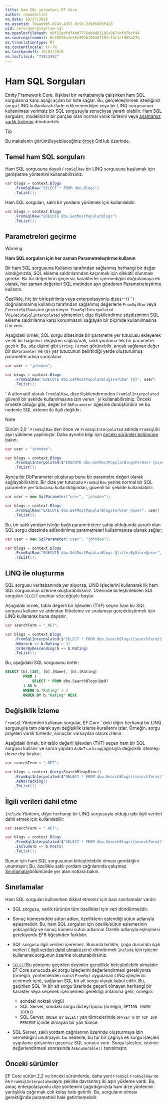 ```yaml
---
title: Ham SQL sorguları-EF Core
author: rowanmiller
ms.date: 10/27/2016
ms.assetid: 70aae9b5-8743-4557-9c5d-239f688bf418
uid: core/querying/raw-sql
ms.openlocfilehash: d8f52edfdf4bd7776ab8d81185c867cbfd7bcf44
ms.sourcegitcommit: 6c28926a1e35e392b198a8729fc13c1c1968a27b
ms.translationtype: MT
ms.contentlocale: tr-TR
ms.lasthandoff: 10/02/2019
ms.locfileid: "71813592"
---
```

# <a name="raw-sql-queries"></a>Ham SQL Sorguları

Entity Framework Core, ilişkisel bir veritabanıyla çalışırken ham SQL sorgularına karşı aşağı açılan bir liste sağlar. Bu, gerçekleştirmek istediğiniz sorgu LINQ kullanılarak ifade edilenemediğini veya bir LINQ sorgusunun kullanılması verimsiz bir SQL sorgusuyla sonuçlıysa yararlı olabilir. Ham SQL sorguları, modelinizin bir parçası olan normal varlık türlerini veya [anahtarsız varlık türlerini](xref:core/modeling/keyless-entity-types) döndürebilir.

> [!TIP]  
> Bu makalenin görüntüleyebileceğiniz [örnek](https://github.com/aspnet/EntityFramework.Docs/tree/master/samples/core/Querying/Querying/RawSQL/Sample.cs) GitHub üzerinde.

## <a name="basic-raw-sql-queries"></a>Temel ham SQL sorguları

Ham SQL sorgusuna dayalı `FromSqlRaw` bir LINQ sorgusuna başlamak için genişletme yöntemini kullanabilirsiniz.

<!-- [!code-csharp[Main](samples/core/Querying/RawSQL/Sample.cs)] -->
``` csharp
var blogs = context.Blogs
    .FromSqlRaw("SELECT * FROM dbo.Blogs")
    .ToList();
```

Ham SQL sorguları, saklı bir yordamı yürütmek için kullanılabilir.

<!-- [!code-csharp[Main](samples/core/Querying/RawSQL/Sample.cs)] -->
``` csharp
var blogs = context.Blogs
    .FromSqlRaw("EXECUTE dbo.GetMostPopularBlogs")
    .ToList();
```

## <a name="passing-parameters"></a>Parametreleri geçirme

> [!WARNING]
> **Ham SQL sorguları için her zaman Parametreleştirme kullanın**
>
> Bir ham SQL sorgusuna Kullanıcı tarafından sağlanmış herhangi bir değer alındığınızda, SQL ekleme saldırılarından kaçınmak için dikkatli olunması gerekir. Bu tür değerlerin geçersiz karakterler içermediğini doğrulamaya ek olarak, her zaman değerleri SQL metinden ayrı gönderen Parametreleştirme kullanın.
>
> Özellikle, hiç bir birleştirilmiş veya enterpolasyonlu dize`$""`() ' i doğrulanmamış kullanıcı tarafından sağlanmış değerlerle `FromSqlRaw` veya `ExecuteSqlRaw`içine geçirmeyin. `FromSqlInterpolated` Ve`ExecuteSqlInterpolated` yöntemleri, dize ilişkilendirme sözdiziminin SQL ekleme saldırılarına karşı korunmasını sağlayan bir biçimde kullanılmasına izin verir.

Aşağıdaki örnek, SQL sorgu dizesinde bir parametre yer tutucusu ekleyerek ve ek bir bağımsız değişken sağlayarak, saklı yordama tek bir parametre geçirir. Bu, söz dizimi gibi `String.Format` görünebilir, ancak sağlanan değer bir `DbParameter` ve `{0}` yer tutucunun belirtildiği yerde oluşturulmuş parametre adına sarmalanır.

<!-- [!code-csharp[Main](samples/core/Querying/RawSQL/Sample.cs)] -->
``` csharp
var user = "johndoe";

var blogs = context.Blogs
    .FromSqlRaw("EXECUTE dbo.GetMostPopularBlogsForUser {0}", user)
    .ToList();
```

' A alternatif olarak `FromSqlRaw`, dize ilişkilendirmeden `FromSqlInterpolated` güvenli bir şekilde kullanılmasına izin veren ' yi kullanabilirsiniz. Önceki örnekte olduğu gibi, değer bir `DbParameter` öğesine dönüştürülür ve bu nedenle SQL ekleme ile ilgili değildir:

> [!NOTE]
> Sürüm 3,0 ' `FromSqlRaw` den önce ve `FromSqlInterpolated` adında `FromSql`iki aşırı yükleme yapılmıştır. Daha ayrıntılı bilgi için [önceki sürümler bölümüne](#previous-versions) bakın.

<!-- [!code-csharp[Main](samples/core/Querying/RawSQL/Sample.cs)] -->
``` csharp
var user = "johndoe";

var blogs = context.Blogs
    .FromSqlInterpolated($"EXECUTE dbo.GetMostPopularBlogsForUser {user}")
    .ToList();
```

Ayrıca bir DbParameter oluşturup bunu bir parametre değeri olarak sağlayabilirsiniz. Bir dize yer tutucusu `FromSqlRaw` yerine normal bir SQL parametre yer tutucusu kullanıldığından, güvenli bir şekilde kullanılabilir:

<!-- [!code-csharp[Main](samples/core/Querying/RawSQL/Sample.cs)] -->
``` csharp
var user = new SqlParameter("user", "johndoe");

var blogs = context.Blogs
    .FromSqlRaw("EXECUTE dbo.GetMostPopularBlogsForUser @user", user)
    .ToList();
```

Bu, bir saklı yordam isteğe bağlı parametrelere sahip olduğunda yararlı olan SQL sorgu dizesinde adlandırılmış parametreleri kullanmanıza olanak sağlar:

<!-- [!code-csharp[Main](samples/core/Querying/RawSQL/Sample.cs)] -->
``` csharp
var user = new SqlParameter("user", "johndoe");

var blogs = context.Blogs
    .FromSqlRaw("EXECUTE dbo.GetMostPopularBlogs @filterByUser=@user", user)
    .ToList();
```

## <a name="composing-with-linq"></a>LINQ ile oluşturma

SQL sorgusu veritabanında yer alıyorsa, LINQ işleçlerini kullanarak ilk ham SQL sorgusunun üzerine oluşturabilirsiniz. Üzerinde birleştirilebilen SQL sorguları `SELECT` anahtar sözcüğüyle başlar.

Aşağıdaki örnek, tablo değerli bir Işlevden (TVF) seçen ham bir SQL sorgusu kullanır ve ardından filtreleme ve sıralamayı gerçekleştirmek için LINQ kullanarak buna dayanır.

<!-- [!code-csharp[Main](samples/core/Querying/RawSQL/Sample.cs)] -->
``` csharp
var searchTerm = ".NET";

var blogs = context.Blogs
    .FromSqlInterpolated($"SELECT * FROM dbo.SearchBlogs({searchTerm})")
    .Where(b => b.Rating > 3)
    .OrderByDescending(b => b.Rating)
    .ToList();
```

Bu, aşağıdaki SQL sorgusunu üretir:

``` sql
SELECT [b].[Id], [b].[Name], [b].[Rating]
        FROM (
            SELECT * FROM dbo.SearchBlogs(@p0)
        ) AS b
        WHERE b."Rating" > 3
        ORDER BY b."Rating" DESC
```

## <a name="change-tracking"></a>Değişiklik İzleme

`FromSql` Yöntemleri kullanan sorgular, EF Core ' deki diğer herhangi bir LINQ sorgusuyla tam olarak aynı değişiklik izleme kurallarını izler. Örneğin, sorgu projeleri varlık türlerdir, sonuçlar varsayılan olarak izlenir.

Aşağıdaki örnek, bir tablo değerli Işlevden (TVF) seçen ham bir SQL sorgusu kullanır ve sonra yapılan `AsNoTracking`çağrısıyla değişiklik izlemeyi devre dışı bırakır:

<!-- [!code-csharp[Main](samples/core/Querying/RawSQL/Sample.cs)] -->
``` csharp
var searchTerm = ".NET";

var blogs = context.Query<SearchBlogsDto>()
    .FromSqlInterpolated($"SELECT * FROM dbo.SearchBlogs({searchTerm})")
    .AsNoTracking()
    .ToList();
```

## <a name="including-related-data"></a>İlgili verileri dahil etme

`Include` Yöntemi, diğer herhangi bir LINQ sorgusuyla olduğu gibi ilgili verileri dahil etmek için kullanılabilir:

<!-- [!code-csharp[Main](samples/core/Querying/RawSQL/Sample.cs)] -->
``` csharp
var searchTerm = ".NET";

var blogs = context.Blogs
    .FromSqlInterpolated($"SELECT * FROM dbo.SearchBlogs({searchTerm})")
    .Include(b => b.Posts)
    .ToList();
```

Bunun için ham SQL sorgusunun birleştirilebilir olması gerektiğini unutmayın; Bu, özellikle saklı yordam çağrılarında çalışmaz. [Sınırlamalar](#limitations)bölümünde yer alan notlara bakın.

## <a name="limitations"></a>Sınırlamalar

Ham SQL sorguları kullanırken dikkat etmeniz için bazı sınırlamalar vardır:

* SQL sorgusu, varlık türünün tüm özellikleri için veri döndürmelidir.

* Sonuç kümesindeki sütun adları, özelliklerin eşlendiği sütun adlarıyla eşleşmelidir. Bu, ham SQL sorguları için özellik/sütun eşlemesinin yoksayıldığı ve sonuç kümesi sütun adlarının Özellik adlarıyla eşleşmesi gerekiyordu EF6 öğesinden farklıdır.

* SQL sorgusu ilgili verileri içeremez. Bununla birlikte, çoğu durumda ilgili verileri ( [ilgili verileri dahil olmak](#including-related-data)üzere) döndürmek `Include` için işlecini kullanarak sorgunun üzerine oluşturabilirsiniz.

* `SELECT`Bu yönteme geçirilen deyimler genellikle birleştirilebilir olmalıdır: EF Core sunucuda ek sorgu işleçlerini değerlendirmesi gerekiyorsa (örneğin, yöntemlerden sonra `FromSql` uygulanan LINQ işleçlerini çevirmek için), sağlanan SQL bir alt sorgu olarak kabul edilir. Bu, geçirilen SQL 'in bir alt sorgu üzerinde geçerli olmayan herhangi bir karakter veya seçenek içermemesi gerektiği anlamına gelir; örneğin:
  * sondaki noktalı virgül
  * SQL Server, sondaki sorgu düzeyi İpucu (örneğin, `OPTION (HASH JOIN)`)
  * SQL Server, `ORDER BY` `SELECT` yan tümcelerinde `OFFSET 0` or `TOP 100 PERCENT` içinde olmayan bir yan tümce

* SQL Server, saklı yordam çağrılarının üzerinde oluşturmaya izin vermediğini unutmayın. bu nedenle, bu tür bir çağrıya ek sorgu işleçleri uygulama girişimleri geçersiz SQL sonucu verir. Sorgu işleçleri, istemci değerlendirmesi sonrasında `AsEnumerable()` tanıtılmıştır.

## <a name="previous-versions"></a>Önceki sürümler

EF Core sürüm 2,2 ve önceki sürümlerde, daha yeni `FromSql` `FromSqlRaw` ve ile `FromSqlInterpolated`aynı şekilde davranmış iki aşırı yükleme vardı. Bu, amaç enterpolasyonlu dize yöntemini çağırdığınızda ham dize yöntemini yanlışlıkla çağırmak çok kolay hale getirilir. Bu, sorguların olması gerektiğinde parametreli hale getirmemelidir.
